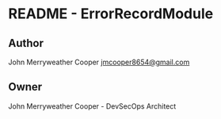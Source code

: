 # README - ErrorRecordModule

## Author
John Merryweather Cooper <jmcooper8654@gmail.com>

## Owner
John Merryweather Cooper - DevSecOps Architect